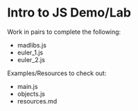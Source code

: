 # Intro to JS Demo/Lab

Work in pairs to complete the following:

* madlibs.js
* euler_1.js
* euler_2.js

Examples/Resources to check out:

* main.js
* objects.js
* resources.md
